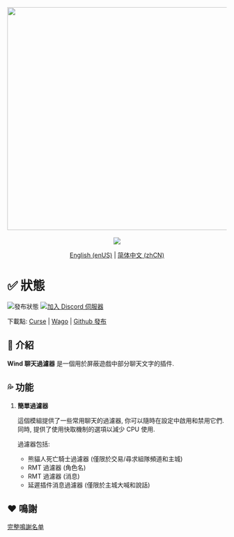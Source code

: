 <div align="center">
<img width="512" src="Title.svg"/><br><br>
<img src="https://img.shields.io/badge/版本-1.0.6-green.svg?longCache=true&style=for-the-badge"/>

[English (enUS)](README.md) | [简体中文 (zhCN)](README_zhCN.md)
</div>

# ✅ 狀態

![發布狀態](https://img.shields.io/github/actions/workflow/status/fang2hou/WindChatFilter/publish_stable.yml?branch=1.0.6) [![加入 Discord 伺服器](https://img.shields.io/badge/Wind%20Plugins-加入-grey.svg?longCache=true&color=7289DA&logo=discord)](https://discord.gg/SPqB72z7TK)

下載點: [Curse](https://www.curseforge.com/wow/addons/wind-chat-filter-wcf) | [Wago](https://addons.wago.io/addons/windchatfilter) | [Github 發布](https://github.com/fang2hou/WindChatFilter/releases)

## 🌟 介紹

**Wind 聊天過濾器** 是一個用於屏蔽遊戲中部分聊天文字的插件.

## 💦 功能

1. **簡單過濾器**

    這個模組提供了一些常用聊天的過濾器, 你可以隨時在設定中啟用和禁用它們.  
    同時, 提供了使用快取機制的選項以減少 CPU 使用.

    過濾器包括:
    - 熊貓人死亡騎士過濾器 (僅限於交易/尋求組隊頻道和主城)
    - RMT 過濾器 (角色名)
    - RMT 過濾器 (消息)
    - 延遲插件消息過濾器 (僅限於主城大喊和說話)

## ❤️ 鳴謝

[完整鳴謝名单](CREDITS.md)
